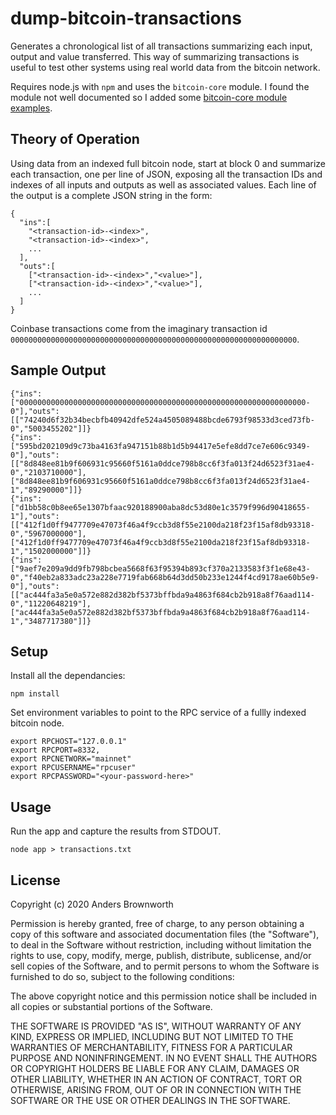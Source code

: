 # dump-bitcoin-transactions
Generates a chronological list of all transactions summarizing each input, output and value
transferred. This way of summarizing transactions is useful to test other systems using real
world data from the bitcoin network.

Requires node.js with `npm` and uses the `bitcoin-core` module. I found the module not well
documented so I added some [bitcoin-core module examples](bitcoin-rpc.md).

## Theory of Operation
Using data from an indexed full bitcoin node, start at block 0 and summarize each transaction,
one per line of JSON, exposing all the transaction IDs and indexes of all inputs and outputs
as well as associated values. Each line of the output is a complete JSON string in the form:
```
{
  "ins":[
    "<transaction-id>-<index>",
    "<transaction-id>-<index>",
    ...
  ],
  "outs":[
    ["<transaction-id>-<index>","<value>"],
    ["<transaction-id>-<index>","<value>"],
    ...
  ]
}
```
Coinbase transactions come from the imaginary transaction id
`0000000000000000000000000000000000000000000000000000000000000000`.

## Sample Output
```
{"ins":["0000000000000000000000000000000000000000000000000000000000000000-0"],"outs":[["74240d6f32b34becbfb40942dfe524a4505089488bcde6793f98533d3ced73fb-0","5003455202"]]}
{"ins":["595bd202109d9c73ba4163fa947151b88b1d5b94417e5efe8dd7ce7e606c9349-0"],"outs":[["8d848ee81b9f606931c95660f5161a0ddce798b8cc6f3fa013f24d6523f31ae4-0","2103710000"],["8d848ee81b9f606931c95660f5161a0ddce798b8cc6f3fa013f24d6523f31ae4-1","89290000"]]}
{"ins":["d1bb58c0b8ee65e1307bfaac920188900aba8dc53d80e1c3579f996d90418655-1"],"outs":[["412f1d0ff9477709e47073f46a4f9ccb3d8f55e2100da218f23f15af8db93318-0","5967000000"],["412f1d0ff9477709e47073f46a4f9ccb3d8f55e2100da218f23f15af8db93318-1","1502000000"]]}
{"ins":["9aef7e209a9dd9fb798bcbea5668f63f95394b893cf370a2133583f3f1e68e43-0","f40eb2a833adc23a228e7719fab668b64d3dd50b233e1244f4cd9178ae60b5e9-0"],"outs":[["ac444fa3a5e0a572e882d382bf5373bffbda9a4863f684cb2b918a8f76aad114-0","11220648219"],["ac444fa3a5e0a572e882d382bf5373bffbda9a4863f684cb2b918a8f76aad114-1","3487717380"]]}
```

## Setup
Install all the dependancies:
```
npm install
```

Set environment variables to point to the RPC service of a fullly indexed bitcoin node.
```
export RPCHOST="127.0.0.1"
export RPCPORT=8332,
export RPCNETWORK="mainnet"
export RPCUSERNAME="rpcuser"
export RPCPASSWORD="<your-password-here>"
```

## Usage
Run the app and capture the results from STDOUT.
```
node app > transactions.txt
```

## License
Copyright (c) 2020 Anders Brownworth

Permission is hereby granted, free of charge, to any person obtaining a copy
of this software and associated documentation files (the "Software"), to deal
in the Software without restriction, including without limitation the rights
to use, copy, modify, merge, publish, distribute, sublicense, and/or sell
copies of the Software, and to permit persons to whom the Software is
furnished to do so, subject to the following conditions:

The above copyright notice and this permission notice shall be included in all
copies or substantial portions of the Software.

THE SOFTWARE IS PROVIDED "AS IS", WITHOUT WARRANTY OF ANY KIND, EXPRESS OR
IMPLIED, INCLUDING BUT NOT LIMITED TO THE WARRANTIES OF MERCHANTABILITY,
FITNESS FOR A PARTICULAR PURPOSE AND NONINFRINGEMENT. IN NO EVENT SHALL THE
AUTHORS OR COPYRIGHT HOLDERS BE LIABLE FOR ANY CLAIM, DAMAGES OR OTHER
LIABILITY, WHETHER IN AN ACTION OF CONTRACT, TORT OR OTHERWISE, ARISING FROM,
OUT OF OR IN CONNECTION WITH THE SOFTWARE OR THE USE OR OTHER DEALINGS IN THE
SOFTWARE.
